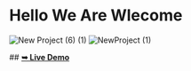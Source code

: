 # Hello We Are Wlecome 

![New Project (6) (1)](https://github.com/CodingWithAbdou/gold_profile/assets/125260674/bc3c7f44-d420-4c32-af85-9b652ccff31a)
![NewProject (1)](https://github.com/CodingWithAbdou/gold_profile/assets/125260674/19a28525-6c6b-4afc-8aac-6bbd751c647f)




<div class=align-center>
  ## <a href="https://codingwithabdou.github.io/gold_profile/"><strong>➥ Live Demo</strong></a>
</div>

